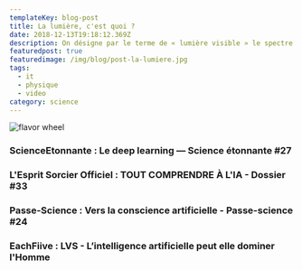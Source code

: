 ```yaml
---
templateKey: blog-post
title: La lumière, c'est quoi ?
date: 2018-12-13T19:18:12.369Z
description: On désigne par le terme de « lumière visible » le spectre du rayonnement électromagnétique perceptible par l'œil humain.
featuredpost: true
featuredimage: /img/blog/post-la-lumiere.jpg
tags:
  - it
  - physique
  - video
category: science
---
```

![flavor wheel](/img/blog/post-la-lumiere.jpg)[]()
### ScienceEtonnante : Le deep learning — Science étonnante #27
<div>
    <youtube-grid ids="trWrEWfhTVg"></youtube-grid>
</div>

### L'Esprit Sorcier Officiel : TOUT COMPRENDRE À L'IA - Dossier #33
<div>
    <youtube-grid ids="P-z3eAuV1kc"></youtube-grid>
</div>

### Passe-Science : Vers la conscience artificielle - Passe-science #24
<div>
    <youtube-grid ids="ChcYySk_jro"></youtube-grid>
</div>

### EachFiive : LVS - L’intelligence artificielle peut elle dominer l'Homme
<div>
    <youtube-grid ids="12TySFLqHJo"></youtube-grid>
</div>
